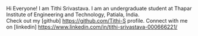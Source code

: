 Hi Everyone!
I am Tithi Srivastava.
I am an undergraduate student at Thapar Institute of Engineering and Technology, Patiala, India.  
Check out my [github] https://github.com/Tithi-S profile.
Connect with me on [linkedin] https://www.linkedin.com/in/tithi-srivastava-000666221/